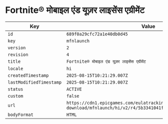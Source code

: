 # Fortnite® मोबाइल एंड यूज़र लाइसेंस एग्रीमेंट

| Key | Value |
| --- | ----- |
| `id` | `689f0a29cfc72a1e40db0d45` |
| `key` | `mfnlaunch` |
| `version` | `2` |
| `revision` | `4` |
| `title` | `Fortnite® मोबाइल एंड यूज़र लाइसेंस एग्रीमेंट` |
| `locale` | `hi` |
| `createdTimestamp` | `2025-08-15T10:21:29.007Z` |
| `lastModifiedTimestamp` | `2025-08-15T10:21:29.007Z` |
| `status` | `ACTIVE` |
| `custom` | `false` |
| `url` | `https://cdn1.epicgames.com/eulatracking-download/mfnlaunch/hi/v2/r4/5b3341041fa619e8ea7edc74ed41d7ac.pdf` |
| `bodyFormat` | `HTML` |
